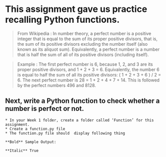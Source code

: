 # This assignment gave us practice recalling Python functions.

> From Wikipedia : In number theory, a perfect number is a positive integer that is equal to the sum of its proper positive divisors, that is, the sum of its positive divisors excluding the number itself (also known as its aliquot sum). Equivalently, a perfect number is a number that is half the sum of all of its positive divisors (including itself).

> Example : The first perfect number is 6, because 1, 2, and 3 are its proper positive divisors, and 1 + 2 + 3 = 6. Equivalently, the number 6 is equal to half the sum of all its positive divisors: ( 1 + 2 + 3 + 6 ) / 2 = 6. The next perfect number is 28 = 1 + 2 + 4 + 7 + 14. This is followed by the perfect numbers 496 and 8128. 


## Next, write a Python function to check whether a number is perfect or not. 

    * In your Week 1 folder, create a folder called ‘Function’ for this assignment.
    * Create a function.py file
    * The function.py file should  display following thing
    
    **Bold** Sample Output: 

    **Italic** True
